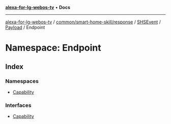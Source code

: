 [**alexa-for-lg-webos-tv**](../../../../../../../../../README.md) • **Docs**

***

[alexa-for-lg-webos-tv](../../../../../../../../../modules.md) / [common/smart-home-skill/response](../../../../../../README.md) / [SHSEvent](../../../../README.md) / [Payload](../../README.md) / Endpoint

# Namespace: Endpoint

## Index

### Namespaces

- [Capability](namespaces/Capability/README.md)

### Interfaces

- [Capability](interfaces/Capability.md)
